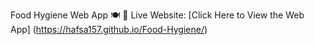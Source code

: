  Food Hygiene Web App 🍽️
 🔗 Live Website: [Click Here to View the Web App] (https://hafsa157.github.io/Food-Hygiene/)
